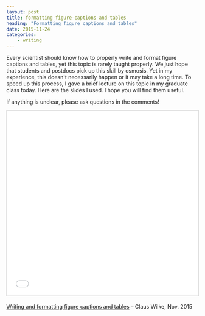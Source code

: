 ```yaml
---
layout: post
title: formatting-figure-captions-and-tables
heading: "Formatting figure captions and tables"
date: 2015-11-24
categories: 
    - writing
---
```

Every scientist should know how to properly write and format figure captions and tables, yet this topic is rarely taught properly. We just hope that students and postdocs pick up this skill by osmosis. Yet in my experience, this doesn't necessarily happen or it may take a long time. To speed up this process, I gave a brief lecture on this topic in my graduate class today. Here are the slides I used. I hope you will find them useful. 

<!--more-->

If anything is unclear, please ask questions in the comments!

<iframe src="//www.slideshare.net/slideshow/embed_code/key/jpHipDowm0Mk20" width="595" height="485" frameborder="0" marginwidth="0" marginheight="0" scrolling="no" style="border:1px solid #CCC; border-width:1px; margin-bottom:5px; max-width: 100%;" allowfullscreen> </iframe>

[Writing and formatting figure captions and tables](http://www.slideshare.net/ClausWilke/writing-and-formatting-figure-captions-and-tables) – Claus Wilke, Nov. 2015
